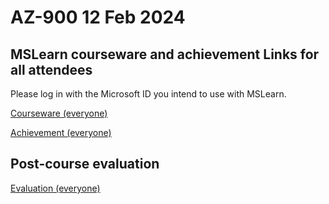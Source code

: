 
# AZ-900 12 Feb 2024

## MSLearn courseware and achievement Links for all attendees

Please log in with the Microsoft ID you intend to use with MSLearn.

[Courseware (everyone)](https://learn.microsoft.com/training/courses/az-900t00?WT.mc_id=ilt_partner_webpage_wwl&ocid=509519#study-guide)

[Achievement (everyone)](https://learn.microsoft.com/en-us/users/me/achievements?WT.mc_id=ilt_partner_webpage_wwl&ocid=4232190&redeem=6R75M7
)

## Post-course evaluation

[Evaluation (everyone)](https://www.metricsthatmatter.com/auldct47)
